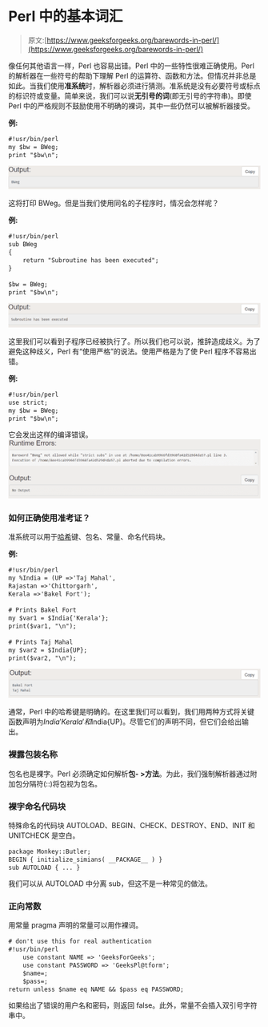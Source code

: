 # Perl 中的基本词汇

> 原文:[https://www.geeksforgeeks.org/barewords-in-perl/](https://www.geeksforgeeks.org/barewords-in-perl/)

像任何其他语言一样，Perl 也容易出错。Perl 中的一些特性很难正确使用。Perl 的解析器在一些符号的帮助下理解 Perl 的运算符、函数和方法。但情况并非总是如此。当我们使用**准系统**时，解析器必须进行猜测。准系统是没有必要符号或标点的标识符或变量。简单来说，我们可以说**无引号的词**(即无引号的字符串)。即使 Perl 中的严格规则不鼓励使用不明确的裸词，其中一些仍然可以被解析器接受。

**例:**

```
#!usr/bin/perl
my $bw = BWeg;
print "$bw\n";
```

![](img/72eb206ba2fdccbd40d4db6aea37ddf0.png)

这将打印 BWeg。但是当我们使用同名的子程序时，情况会怎样呢？

**例:**

```
#!usr/bin/perl
sub BWeg
{
    return "Subroutine has been executed";
}

$bw = BWeg;
print "$bw\n";
```

![](img/9212f5166ec022d19ed662fa8aa8ba5d.png)

这里我们可以看到子程序已经被执行了。所以我们也可以说，推辞造成歧义。为了避免这种歧义，Perl 有“使用严格”的说法。使用严格是为了使 Perl 程序不容易出错。

**例:**

```
#!usr/bin/perl
use strict;
my $bw = BWeg;
print "$bw\n";
```

它会发出这样的编译错误。
![](img/dbfc69d42d7084decabf467319f0583a.png)

### 如何正确使用准考证？

准系统可以用于[哈希](https://www.geeksforgeeks.org/perl-hash/)键、包名、常量、命名代码块。

**例:**

```
#!usr/bin/perl
my %India = (UP =>'Taj Mahal',
Rajastan =>'Chittorgarh', 
Kerala =>'Bakel Fort');

# Prints Bakel Fort
my $var1 = $India{'Kerala'}; 
print($var1, "\n");

# Prints Taj Mahal
my $var2 = $India{UP}; 
print($var2, "\n");
```

![](img/d4d68b734b4e3c035cca76e225687f99.png)

通常，Perl 中的哈希键是明确的。在这里我们可以看到，我们用两种方式将关键函数声明为$India{'Kerala'}和$India{UP}。尽管它们的声明不同，但它们会给出输出。

### 裸露包装名称

包名也是裸字。Perl 必须确定如何解析**包- >方法**。为此，我们强制解析器通过附加包分隔符(::)将包视为包名。

### 裸字命名代码块

特殊命名的代码块 AUTOLOAD、BEGIN、CHECK、DESTROY、END、INIT 和 UNITCHECK 是空白。

```
package Monkey::Butler;
BEGIN { initialize_simians( __PACKAGE__ ) }
sub AUTOLOAD { ... }
```

我们可以从 AUTOLOAD 中分离 sub，但这不是一种常见的做法。

### 正向常数

用常量 pragma 声明的常量可以用作裸词。

```
# don't use this for real authentication
#!usr/bin/perl
    use constant NAME => 'GeeksForGeeks';
    use constant PASSWORD => 'GeeksPl@tform';
    $name=;
    $pass=; 
return unless $name eq NAME && $pass eq PASSWORD;
```

如果给出了错误的用户名和密码，则返回 false。此外，常量不会插入双引号字符串中。